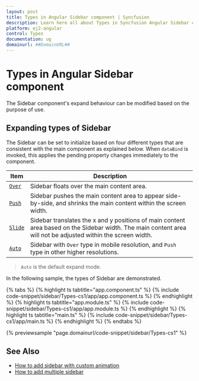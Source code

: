 ```yaml
---
layout: post
title: Types in Angular Sidebar component | Syncfusion
description: Learn here all about Types in Syncfusion Angular Sidebar component of Syncfusion Essential JS 2 and more.
platform: ej2-angular
control: Types 
documentation: ug
domainurl: ##DomainURL##
---
```


# Types in Angular Sidebar component

The Sidebar component's expand behaviour can be modified based on the purpose of use.

## Expanding types of Sidebar

The Sidebar can be set to initialize based on four different types that are consistent with the main component as explained below. When `dataBind` is invoked, this applies the pending property changes immediately to the component.

 | Item | Description |
|-----|-----|
| [`Over`](https://ej2.syncfusion.com/angular/documentation/api/sidebar/#type) | Sidebar floats over the main content area.|
| [`Push`](https://ej2.syncfusion.com/angular/documentation/api/sidebar/#type) | Sidebar pushes the main content area to appear side-by-side, and shrinks the main content within the screen width.|
| [`Slide`](https://ej2.syncfusion.com/angular/documentation/api/sidebar/#type) |Sidebar translates the x and y positions of main content area based on the Sidebar width. The main content area will not be adjusted within the screen width. |
| [`Auto`](https://ej2.syncfusion.com/angular/documentation/api/sidebar/#type) | Sidebar with `Over` type in mobile resolution, and `Push` type in other higher resolutions. |

> `Auto` is the default expand mode.

In the following sample, the types of Sidebar are demonstrated.

{% tabs %}
{% highlight ts tabtitle="app.component.ts" %}
{% include code-snippet/sidebar/Types-cs1/app/app.component.ts %}
{% endhighlight %}
{% highlight ts tabtitle="app.module.ts" %}
{% include code-snippet/sidebar/Types-cs1/app/app.module.ts %}
{% endhighlight %}
{% highlight ts tabtitle="main.ts" %}
{% include code-snippet/sidebar/Types-cs1/app/main.ts %}
{% endhighlight %}
{% endtabs %}
  
{% previewsample "page.domainurl/code-snippet/sidebar/Types-cs1" %}

## See Also

* [How to add sidebar with custom animation](./how-to/sidebar-with-variation-animation)
* [How to add multiple sidebar](./how-to/multiple-sidebar)